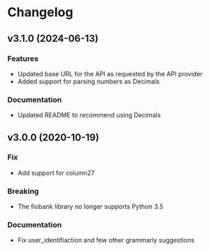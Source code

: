 # Changelog

## v3.1.0 (2024-06-13)
### Features
* Updated base URL for the API as requested by the API provider
* Added support for parsing numbers as Decimals

### Documentation
* Updated README to recommend using Decimals

## v3.0.0 (2020-10-19)
### Fix
* Add support for column27

### Breaking
* The fiobank library no longer supports Python 3.5

### Documentation
* Fix user_identifiaction and few other grammarly suggestions
